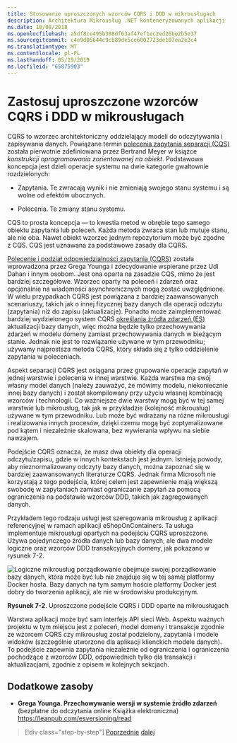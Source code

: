 ```yaml
---
title: Stosowanie uproszczonych wzorców CQRS i DDD w mikrousługach
description: Architektura Mikrousług .NET konteneryzowanych aplikacji .NET | Informacje ogólne relacji między wzorców CQRS i DDD.
ms.date: 10/08/2018
ms.openlocfilehash: a5df8ce495b308df63af47ef1ec2ed26be2b5e37
ms.sourcegitcommit: c4e9d05644c9cb89de5ce6002723de107ea2e2c4
ms.translationtype: MT
ms.contentlocale: pl-PL
ms.lasthandoff: 05/19/2019
ms.locfileid: "65875903"
---
```

# <a name="apply-simplified-cqrs-and-ddd-patterns-in-a-microservice"></a>Zastosuj uproszczone wzorców CQRS i DDD w mikrousługach

CQRS to wzorzec architektoniczny oddzielający modeli do odczytywania i zapisywania danych. Powiązane termin [polecenia zapytania separacji (CQS)](https://martinfowler.com/bliki/CommandQuerySeparation.html) została pierwotnie zdefiniowana przez Bertrand Meyer w książce *konstrukcji oprogramowania zorientowanej na obiekt*. Podstawowa koncepcja jest dzieli operacje systemu na dwie kategorie gwałtownie rozdzielonych:

- Zapytania. Te zwracają wynik i nie zmieniają swojego stanu systemu i są wolne od efektów ubocznych.

- Polecenia. Te zmiany stanu systemu.

CQS to prosta koncepcja — to kwestia metod w obrębie tego samego obiektu zapytania lub poleceń. Każda metoda zwraca stan lub mutuje stanu, ale nie oba. Nawet obiekt wzorzec jednym repozytorium może być zgodne z CQS. CQS jest uznawana za podstawowe zasady dla CQRS.

[Polecenie i podział odpowiedzialności zapytania (CQRS)](https://martinfowler.com/bliki/CQRS.html) została wprowadzona przez Grega Younga i zdecydowanie wspierane przez Udi Dahan i innym osobom. Jest ona oparta na zasadzie CQS, mimo że jest bardziej szczegółowe. Wzorzec oparty na poleceń i zdarzeń oraz opcjonalnie na wiadomości asynchronicznych mogą zostać uwzględnione. W wielu przypadkach CQRS jest powiązana z bardziej zaawansowanych scenariuszy, takich jak o innej fizycznej bazy danych dla operacji odczytu (zapytania) niż do zapisu (aktualizacje). Ponadto może zaimplementować bardziej wydzielonego system CQRS [określania źródła zdarzeń (ES)](https://martinfowler.com/eaaDev/EventSourcing.html) aktualizacji bazy danych, więc można będzie tylko przechowywania zdarzeń w modelu domeny zamiast przechowywania danych w bieżącym stanie. Jednak nie jest to rozwiązanie używane w tym przewodniku; używamy najprostsza metoda CQRS, który składa się z tylko oddzielenie zapytania w poleceniach.

Aspekt separacji CQRS jest osiągana przez grupowanie operacje zapytań w jednej warstwie i polecenia w innej warstwie. Każda warstwa ma swój własny model danych (należy zauważyć, że mówimy modelu, niekoniecznie innej bazy danych) i został skompilowany przy użyciu własnej kombinację wzorców i technologii. Co ważniejsze dwie warstwy mogą być w tej samej warstwie lub mikrousług, tak jak w przykładzie (kolejność mikrousług) używane w tym przewodniku. Lub może być wdrażany na różne mikrousługi i realizowania innych procesów, dzięki czemu mogą być zoptymalizowane pod kątem i niezależnie skalowana, bez wywierania wpływu na siebie nawzajem.

Podejście CQRS oznacza, że masz dwa obiekty dla operacji odczytu/zapisu, gdzie w innych kontekstach jest jednym. Istnieją powody, aby nieznormalizowany odczyty bazy danych, można zapoznać się w bardziej zaawansowanych literaturze CQRS. Jednak firma Microsoft nie korzystają z tego podejścia, której celem jest zapewnienie mają większą swobodę w zapytaniach zamiast ograniczanie zapytań za pomocą ograniczenia na podstawie wzorców DDD, takich jak zagregowanych danych.

Przykładem tego rodzaju usługi jest szeregowania mikrousług z aplikacji referencyjnej w ramach aplikacji eShopOnContainers. Ta usługa implementuje mikrousługi opartych na podejściu CQRS uproszczone. Używa pojedynczego źródła danych lub bazy danych, ale dwa modele logiczne oraz wzorców DDD transakcyjnych domeny, jak pokazano w rysunek 7-2.

![Logiczne mikrousług porządkowanie obejmuje swojej porządkowanie bazy danych, która może być lub nie znajduje się w tej samej platformy Docker hosta. Bazy danych na tym samym hoście platformy Docker jest dobry do tworzenia aplikacji, ale nie w środowisku produkcyjnym.](./media/image2.png)

**Rysunek 7-2**. Uproszczone podejście CQRS i DDD oparte na mikrousługach

Warstwa aplikacji może być sam interfejs API sieci Web. Aspektu ważnych projektu w tym miejscu jest z poleceń, model domeny i transakcje zgodnie ze wzorcem CQRS czy mikrousług został podzielony, zapytania i modele widoków (szczególnie utworzone dla aplikacji klienckich modele danych). To podejście zapewnia zapytania niezależnie od ograniczenia i ograniczenia pochodzące z wzorców DDD, odpowiednich tylko dla transakcji i aktualizacjami, zgodnie z opisem w kolejnych sekcjach.

## <a name="additional-resources"></a>Dodatkowe zasoby

 - **Grega Younga. Przechowywanie wersji w systemie źródło zdarzeń** (bezpłatne do odczytania online Książka elektroniczna) \
   <https://leanpub.com/esversioning/read>

>[!div class="step-by-step"]
>[Poprzednie](index.md)
>[dalej](eshoponcontainers-cqrs-ddd-microservice.md)
